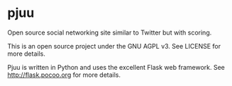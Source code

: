 pjuu
====

Open source social networking site similar to Twitter but with scoring.

This is an open source project under the GNU AGPL v3. See LICENSE for more details.

Pjuu is written in Python and uses the excellent Flask web framework. See http://flask.pocoo.org for more details.
